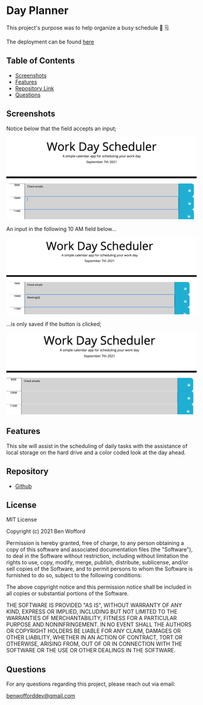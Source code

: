 # Day Planner

This project's purpose was to help organize a busy schedule 📆 🗒️

The deployment can be found [here](https://benwofford.github.io/day-planner/)

## Table of Contents

- [Screenshots ](#Screenshots)
- [Features](#Features)
- [Repository Link](#Repository)
- [Questions](#Questions)

## Screenshots

Notice below that the field accepts an input;

![alt=text field containing "check emails"](images/save-state.png)

An input in the following 10 AM field below...

![alt=text field containing "meetings"](images/refresh.png)

...is only saved if the button is clicked;

![alt=empty text field because nothing was saved](images/no-save.png)

## Features

This site will assist in the scheduling of daily tasks with the assistance of local storage on the hard drive and a color coded look at the day ahead.

## Repository

- [Github](https://benwofford.github.io/day-planner/)

## License

MIT License

Copyright (c) 2021 Ben Wofford

Permission is hereby granted, free of charge, to any person obtaining a copy
of this software and associated documentation files (the "Software"), to deal
in the Software without restriction, including without limitation the rights
to use, copy, modify, merge, publish, distribute, sublicense, and/or sell
copies of the Software, and to permit persons to whom the Software is
furnished to do so, subject to the following conditions:

The above copyright notice and this permission notice shall be included in all
copies or substantial portions of the Software.

THE SOFTWARE IS PROVIDED "AS IS", WITHOUT WARRANTY OF ANY KIND, EXPRESS OR
IMPLIED, INCLUDING BUT NOT LIMITED TO THE WARRANTIES OF MERCHANTABILITY,
FITNESS FOR A PARTICULAR PURPOSE AND NONINFRINGEMENT. IN NO EVENT SHALL THE
AUTHORS OR COPYRIGHT HOLDERS BE LIABLE FOR ANY CLAIM, DAMAGES OR OTHER
LIABILITY, WHETHER IN AN ACTION OF CONTRACT, TORT OR OTHERWISE, ARISING FROM,
OUT OF OR IN CONNECTION WITH THE SOFTWARE OR THE USE OR OTHER DEALINGS IN THE
SOFTWARE.

## Questions

For any questions regarding this project, please reach out via email:

benwofforddev@gmail.com
